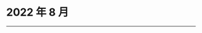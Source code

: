 # 2022 年 8 月
---


<Swiper :items="[
'//cdn.jsdelivr.net/gh/qq-perf/pic@main/2022/8/a.mp4',
'//cdn.jsdelivr.net/gh/qq-perf/pic@main/2022/8/b.mp4',
'//cdn.jsdelivr.net/gh/qq-perf/pic@main/2022/8/WechatIMG2380.jpeg',
'//cdn.jsdelivr.net/gh/qq-perf/pic@main/2022/8/WechatIMG2381.jpeg',
'//cdn.jsdelivr.net/gh/qq-perf/pic@main/2022/8/WechatIMG2383.jpeg',
'//cdn.jsdelivr.net/gh/qq-perf/pic@main/2022/8/WechatIMG2386.jpeg',
'//cdn.jsdelivr.net/gh/qq-perf/pic@main/2022/8/WechatIMG2387.jpeg',
]"
/>

<!-- <video src="//cdn.jsdelivr.net/gh/qq-perf/pic@main/2022/8/a.mp4" controls="controls" />
<video src="//cdn.jsdelivr.net/gh/qq-perf/pic@main/2022/8/b.mp4" controls="controls" />
<img src="//cdn.jsdelivr.net/gh/qq-perf/pic@main/2022/8/WechatIMG2380.jpeg" />
<img src="//cdn.jsdelivr.net/gh/qq-perf/pic@main/2022/8/WechatIMG2381.jpeg" />
<img src="//cdn.jsdelivr.net/gh/qq-perf/pic@main/2022/8/WechatIMG2383.jpeg" />
<img src="//cdn.jsdelivr.net/gh/qq-perf/pic@main/2022/8/WechatIMG2385.jpeg" />
<img src="//cdn.jsdelivr.net/gh/qq-perf/pic@main/2022/8/WechatIMG2386.jpeg" />
<img src="//cdn.jsdelivr.net/gh/qq-perf/pic@main/2022/8/WechatIMG2387.jpeg" /> -->




